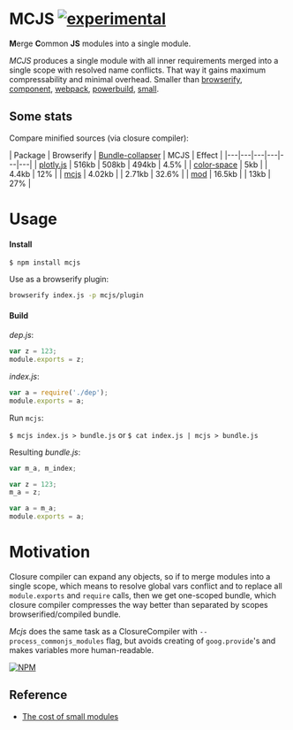 # MCJS [![experimental](http://badges.github.io/stability-badges/dist/experimental.svg)](http://github.com/badges/stability-badges)


**M**erge **C**ommon **JS** modules into a single module.

_MCJS_ produces a single module with all inner requirements merged into a single scope with resolved name conflicts. That way it gains maximum compressability and minimal overhead. Smaller than [browserify](), [component](), [webpack](), [powerbuild](), [small](https://www.npmjs.com/package/small).

## Some stats

Compare minified sources (via closure compiler):

| Package | Browserify | [Bundle-collapser](https://npmjs.org/package/bundle-collapser) | MCJS | Effect |
|---|---|---|---|---|---|
| [plotly.js](https://github.com/plotly/plotly.js) | 516kb | 508kb | 494kb | 4.5% |
| [color-space](https://github.com/dfcreative/color-space) | 5kb |  | 4.4kb | 12% |
| [mcjs](https://github.com/dfcreative/color-space) | 4.02kb |  | 2.71kb | 32.6% |
| [mod](https://github.com/dfcreative/mod) | 16.5kb |  | 13kb | 27% |


# Usage

#### Install

`$ npm install mcjs`

Use as a browserify plugin:

```sh
browserify index.js -p mcjs/plugin
```


#### Build

_dep.js_:

```js
var z = 123;
module.exports = z;
```

_index.js_:
```js
var a = require('./dep');
module.exports = a;
```

Run `mcjs`:

`$ mcjs index.js > bundle.js`
or
`$ cat index.js | mcjs > bundle.js`


Resulting _bundle.js_:

```js
var m_a, m_index;

var z = 123;
m_a = z;

var a = m_a;
module.exports = a;
```


# Motivation

Closure compiler can expand any objects, so if to merge modules into a single scope, which means to resolve global vars conflict and to replace all `module.exports` and `require` calls, then we get one-scoped bundle, which closure compiler compresses the way better than separated by scopes browserified/compiled bundle.

_Mcjs_ does the same task as a ClosureCompiler with `--process_commonjs_modules` flag, but avoids creating of `goog.provide`'s and makes variables more human-readable.


[![NPM](https://nodei.co/npm/mcjs.png?downloads=true&downloadRank=true&stars=true)](https://nodei.co/npm/mcjs/)


## Reference

* [The cost of small modules](https://nolanlawson.com/2016/08/15/the-cost-of-small-modules/)
